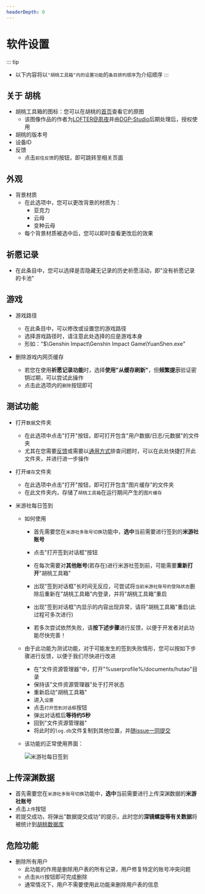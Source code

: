 ```yaml
---
headerDepth: 0
---
```


# 软件设置

::: tip
- 以下内容将以`"胡桃工具箱"内的设置功能`的`条目排列顺序`为介绍顺序
:::

## 关于 胡桃
- 胡桃工具箱的图标：您可以在胡桃的[首页](https://hut.ao/)查看它的原图
    - 该图像作品的作者为[LOFTER@夙夜](https://dieqi32894.lofter.com/post/4b58ce16_2b6b2d365)并由[DGP-Studio](https://github.com/DGP-Studio)后期处理后，授权使用
- 胡桃的版本号
- 设备ID
- 反馈
    - 点击`前往反馈`的按钮，即可跳转至相关页面

## 外观
- 背景材质
    - 在此选项中，您可以更改背景的材质为：
        - 亚克力
        - 云母
        - 变种云母
    - 每个背景材质被选中后，您可以即时查看更改后的效果

## 祈愿记录
- 在此条目中，您可以选择是否隐藏无记录的历史祈愿活动，即"没有祈愿记录的卡池"

## 游戏
- 游戏路径
    - 在此条目中，可以修改或设置您的游戏路径
    - 选择游戏路径时，请注意此处选择的应是游戏本身
    - 形如："$\Genshin Impact\Genshin Impact Game\YuanShen.exe"
       
- 删除游戏内网页缓存
    - 若您在使用**祈愿记录功能**时，选择**使用"从缓存刷新"**，但**频繁提示**验证密钥过期，可以尝试此操作
    - 点击此选项内的`删除`按钮即可

## 测试功能

- 打开`数据`文件夹  
    - 在此选项中点击"打开"按钮，即可打开包含"用户数据/日志/元数据"的文件夹
    - 尤其在您需要[反馈](https://hut.ao/statements/bug-report.html)或需要以[通用方式](https://hut.ao/FAQ/most-frequent-questions.html#%E5%85%B6%E4%BB%96%E9%97%AE%E9%A2%98%E7%9A%84%E9%80%9A%E7%94%A8%E6%8E%92%E6%9F%A5%E6%96%B9%E5%BC%8F)排查问题时，可以在此处快捷打开此文件夹，并进行进一步操作
          
- 打开`缓存`文件夹  
    - 在此选项中点击"打开"按钮，即可打开包含"图片缓存"的文件夹
    - 在此文件夹内，存储了`胡桃工具箱`在运行期间产生的`图片缓存`
          
- 米游社每日签到<Badge text="最新功能" type="tip" />  
    - 如何使用
        - 首先需要您在`米游社多账号切换`功能中，**选中**当前需要进行签到的**米游社账号**
        - 点击"打开签到对话框"按钮
        - 在每次需要对**其他账号**(若存在)进行米游社签到前，可能需要**重新打开**"胡桃工具箱"
        - 出现"签到对话框"长时间无反应，可尝试将`当前米游社账号的登陆状态`删除后重新在"胡桃工具箱"内登录，并将"胡桃工具箱"重启
        - 出现"签到对话框"内显示的内容出现异常，请将"胡桃工具箱"重启(此过程可多次进行)
          
        - 若多次尝试依然失败，请**按下述步骤**进行反馈，以便于开发者对此功能尽快完善！   
          
    - 由于此功能为测试功能，对于可能发生的签到失败情形，您可以按如下步骤进行反馈，以便于我们尽快进行改进  
        - 在"文件资源管理器"中，打开"%userprofile%/documents/hutao"目录
        - 保持该"文件资源管理器"处于打开状态
        - 重新启动"胡桃工具箱"
        - 进入`设置`
        - 点击`打开签到对话框`按钮
        - 弹出对话框后**等待约5秒**
        - 回到"文件资源管理器"
        - 将此时的`log.db`文件复制到其他位置，并[随issue一同提交](https://github.com/DGP-Studio/Snap.Hutao/issues/new/choose) 
             
    - 该功能的正常使用界面：  
             
       ![米游社每日签到 ](https://user-images.githubusercontent.com/96916320/204124996-5a2e33a2-4660-4f99-b7fe-05b5d9b438a3.png)
          
## 上传深渊数据
- 首先需要您在`米游社多账号切换`功能中，**选中**当前需要进行上传深渊数据的**米游社账号** 
- 点击`上传`按钮
- 若提交成功，将弹出"数据提交成功"的提示，此时您的**深镜螺旋等有关数据**将被统计到[胡桃数据库](https://hut.ao/features/hutao-API.html)
          
## 危险功能
- 删除所有用户
    - 此功能的作用是删除用户表的所有记录，用户修复特定的账号冲突问题
    - 点击`执行`按钮即可完成删除
    - 通常情况下，用户不需要使用此功能来删除用户表的信息
          
